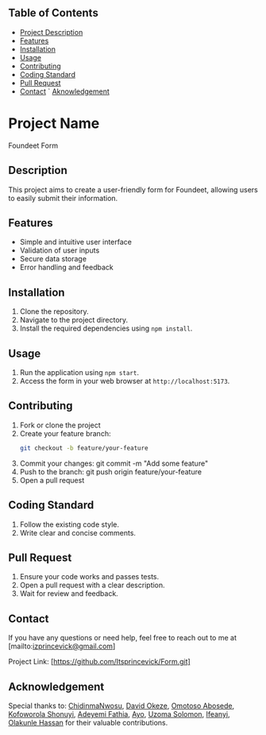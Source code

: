 ## Table of Contents
- [Project Description](#project-description)
- [Features](#features)
- [Installation](#installation)
- [Usage](#usage)
- [Contributing](#contributing)
- [Coding Standard](#coding-standard)
- [Pull Request](#pull-request)
- [Contact](#contact)
` [Aknowledgement](#acknowledgement)



# Project Name

Foundeet Form

## Description

This project aims to create a user-friendly form for Foundeet, allowing users to easily submit their information.

## Features

- Simple and intuitive user interface
- Validation of user inputs
- Secure data storage
- Error handling and feedback

## Installation

1. Clone the repository.
2. Navigate to the project directory.
3. Install the required dependencies using `npm install`.

## Usage

1. Run the application using `npm start`.
2. Access the form in your web browser at `http://localhost:5173`.

## Contributing

1. Fork or clone the project
2. Create your feature branch:
    ```Bash
    git checkout -b feature/your-feature
3. Commit your changes:
    git commit -m "Add some feature"    
4. Push to the branch:
    git push origin feature/your-feature
5. Open a pull request

## Coding Standard

1. Follow the existing code style.
2. Write clear and concise comments.

## Pull Request

1. Ensure your code works and passes tests.
2. Open a pull request with a clear description.
3. Wait for review and feedback.

## Contact
If you have any questions or need help, feel free to reach out to me at [mailto:izprincevick@gmail.com]

Project Link: [https://github.com/Itsprincevick/Form.git]

## Acknowledgement

Special thanks to:
[ChidinmaNwosu](https://github.com/orgs/Foundeet/people/ChidinmaNwosu), [David Okeze](https://github.com/orgs/Foundeet/people/Okezedavid), [Omotoso Abosede](https://github.com/orgs/Foundeet/people/Racheal-cloud), [Kofoworola Shonuyi](https://github.com/orgs/Foundeet/people/Rolalove), [Adeyemi Fathia](https://github.com/orgs/Foundeet/people/Faateeha), [Ayo](https://github.com/orgs/Foundeet/people/7-lynxx), [Uzoma Solomon](https://github.com/orgs/Foundeet/people/SolomonGrundy-97), [Ifeanyi](https://github.com/orgs/Foundeet/people/ifeanyiagujekwu), [Olakunle Hassan](https://github.com/orgs/Foundeet/people/kaylezy) for their valuable contributions.

